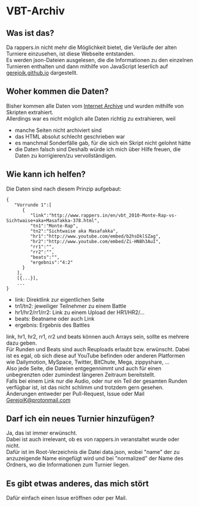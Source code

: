 # VBT-Archiv

## Was ist das?
Da rappers.in nicht mehr die Möglichkeit bietet, die Verläufe der alten Turniere einzusehen, ist diese Webseite entstanden.  
Es werden json-Dateien ausgelesen, die die Informationen zu den einzelnen Turnieren enthalten und dann mithilfe von JavaScript leserlich auf [gerejoik.github.io](https://gerejoik.github.io) dargestellt.

## Woher kommen die Daten?
Bisher kommen alle Daten vom [Internet Archive](https://web.archive.org) und wurden mithilfe von Skripten extrahiert.  
Allerdings war es nicht möglich alle Daten richtig zu extrahieren, weil
* manche Seiten nicht archiviert sind
* das HTML absolut schlecht geschrieben war
* es manchmal Sonderfälle gab, für die sich ein Skript nicht gelohnt hätte
* die Daten falsch sind
Deshalb würde ich mich über Hilfe freuen, die Daten zu korrigieren/zu vervollständigen.

## Wie kann ich helfen?
Die Daten sind nach diesem Prinzip aufgebaut:
```
{
   "Vorrunde 1":[
      {
         "link":"http://www.rappers.in/en/vbt_2010-Monte-Rap-vs-Sichtwaise+aka+Masafakka-378.html",
         "tn1":"Monte-Rap",
         "tn2":"Sichtwaise aka Masafakka",
         "hr1":"http://www.youtube.com/embed/b2hsDklSZag",
         "hr2":"http://www.youtube.com/embed/Zi-HN8h3AuI",
         "rr1":"",
         "rr2":"",
         "beats":"",
         "ergebnis":"4:2"
      }
    ],
    [{...}],
    ...
}
```
* link: Direktlink zur eigentlichen Seite
* tn1/tn2: jeweiliger Teilnehmer zu einem Battle
* hr1/hr2/rr1/rr2: Link zu einem Upload der HR1/HR2/...
* beats: Beatname oder auch Link
* ergebnis: Ergebnis des Battles

link, hr1, hr2, rr1, rr2 und beats können auch Arrays sein, sollte es mehrere dazu geben.  
Für Runden und Beats sind auch Reuploads erlaubt bzw. erwünscht. Dabei ist es egal, ob sich diese auf YouTube befinden oder anderen Platformen wie Dailymotion, MySpace, Twitter, BitChute, Mega, zippyshare, ...  
Also jede Seite, die Dateien entgegennimmt und auch für einen unbegrenzten oder zumindest längeren Zeitraum bereitstellt.  
Falls bei einem Link nur die Audio, oder nur ein Teil der gesamten Runden verfügbar ist, ist das nicht schlimm und trotzdem gern gesehen. 
Änderungen entweder per Pull-Request, Issue oder Mail [GerejoiK@protonmail.com](mailto:GerejoiK@protonmail.com)

## Darf ich ein neues Turnier hinzufügen?
Ja, das ist immer erwünscht.  
Dabei ist auch irrelevant, ob es von rappers.in veranstaltet wurde oder nicht.  
Dafür ist im Root-Verzeichnis die Datei data.json, wobei "name" der zu anzuzeigende Name eingefügt wird und bei "normalized" der Name des Ordners, wo die Informationen zum Turnier liegen.  

## Es gibt etwas anderes, das mich stört
Dafür einfach einen Issue eröffnen oder per Mail.
